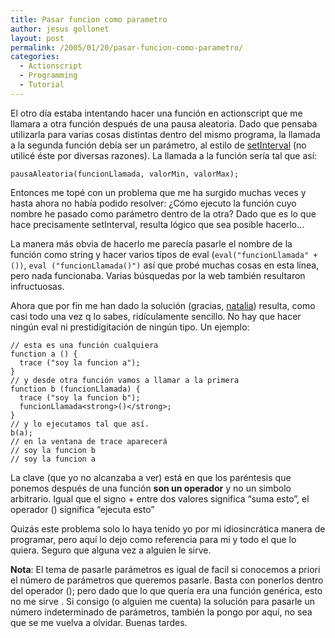 ```yaml
---
title: Pasar funcion como parametro
author: jesus gollonet
layout: post
permalink: /2005/01/20/pasar-funcion-como-parametro/
categories:
  - Actionscript
  - Programming
  - Tutorial
---
```

El otro día estaba intentando hacer una función en actionscript que me llamara a otra función después de una pausa aleatoria. Dado que pensaba utilizarla para varias cosas distintas dentro del mismo programa, la llamada a la segunda función debía ser un parámetro, al estilo de [setInterval][1] (no utilicé éste por diversas razones). La llamada a la función sería tal que así:

    
    pausaAleatoria(funcionLlamada, valorMin, valorMax);
    
    

Entonces me topé con un problema que me ha surgido muchas veces y hasta ahora no había podido resolver: ¿Cómo ejecuto la función cuyo nombre he pasado como parámetro dentro de la otra? Dado que es lo que hace precisamente setInterval, resulta lógico que sea posible hacerlo&#8230;

La manera más obvia de hacerlo me parecía pasarle el nombre de la función como string y hacer varios tipos de eval (`eval("funcionLlamada" + ())`, `eval ("funcionLlamada()")` así que probé muchas cosas en esta línea, pero nada funcionaba. Varias búsquedas por la web también resultaron infructuosas. 

Ahora que por fin me han dado la solución (gracias, [natalia][2]) resulta, como casi todo una vez q lo sabes, ridículamente sencillo. No hay que hacer ningún eval ni prestidigitación de ningún tipo. Un ejemplo:

    
    // esta es una función cualquiera
    function a () {
      trace ("soy la funcion a");
    }
    // y desde otra función vamos a llamar a la primera
    function b (funcionLlamada) {
      trace ("soy la funcion b");
      funcionLlamada<strong>()</strong>;
    }
    // y lo ejecutamos tal que así.
    b(a);
    // en la ventana de trace aparecerá 
    // soy la funcion b 
    // soy la funcion a
    
    

La clave (que yo no alcanzaba a ver) está en que los paréntesis que ponemos después de una función **son un operador** y no un simbolo arbitrario. Igual que el signo + entre dos valores significa &#8220;suma esto&#8221;, el operador () significa &#8220;ejecuta esto&#8221; 

Quizás este problema solo lo haya tenido yo por mi idiosincrática manera de programar, pero aquí lo dejo como referencia para mi y todo el que lo quiera. Seguro que alguna vez a alguien le sirve. 

**Nota**: El tema de pasarle parámetros es igual de facil si conocemos a priori el número de parámetros que queremos pasarle. Basta con ponerlos dentro del operador (); pero dado que lo que quería era una función genérica, esto no me sirve . Si consigo (o alguien me cuenta) la solución para pasarle un número indeterminado de parámetros, también la pongo por aquí, no sea que se me vuelva a olvidar. Buenas tardes.

 [1]: http://www.macromedia.com/support/flash/action_scripts/actionscript_dictionary/actionscript_dictionary646.html "ver setInterval en el diccionario de actionscript [inglés]"
 [2]: http://www.nataliarojas.com "ir a la web de natalia rojas"